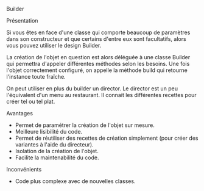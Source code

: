 Builder

Présentation

Si vous êtes en face d'une classe qui comporte beaucoup de paramètres dans son constructeur et que certains d'entre eux sont facultatifs, alors vous pouvez utiliser le design Builder.

La création de l'objet en question est alors déléguée à une classe Builder qui permettra d'appeler différentes méthodes selon les besoins. Une fois l'objet correctement configuré, on appelle la méthode build qui retourne l'instance toute fraîche.

On peut utiliser en plus du builder un director. Le director est un peu l'équivalent d'un menu au restaurant. Il connait les différentes recettes pour créer tel ou tel plat.

Avantages

- Permet de paramétrer la création de l'objet sur mesure.
- Meilleure lisibilité du code.
- Permet de réutiliser des recettes de création simplement (pour créer des variantes à l'aide du directeur).
- Isolation de la création de l'objet.
- Facilite la maintenabilité du code.

Inconvénients

- Code plus complexe avec de nouvelles classes.
